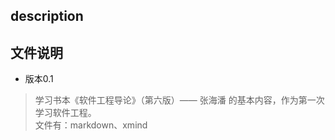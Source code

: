 description
------------------

## 文件说明
- 版本0.1
>学习书本《软件工程导论》（第六版）—— 张海潘 的基本内容，作为第一次学习软件工程。  
文件有：markdown、xmind


